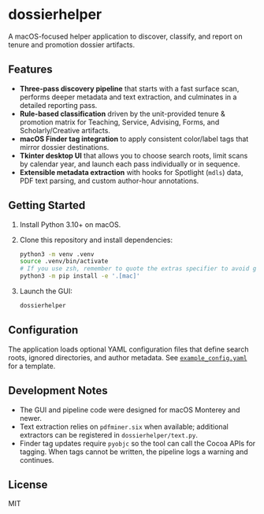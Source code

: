 # dossierhelper

A macOS-focused helper application to discover, classify, and report on tenure and promotion dossier artifacts.

## Features

* **Three-pass discovery pipeline** that starts with a fast surface scan, performs deeper metadata and text extraction, and culminates in a detailed reporting pass.
* **Rule-based classification** driven by the unit-provided tenure & promotion matrix for Teaching, Service, Advising, Forms, and Scholarly/Creative artifacts.
* **macOS Finder tag integration** to apply consistent color/label tags that mirror dossier destinations.
* **Tkinter desktop UI** that allows you to choose search roots, limit scans by calendar year, and launch each pass individually or in sequence.
* **Extensible metadata extraction** with hooks for Spotlight (`mdls`) data, PDF text parsing, and custom author-hour annotations.

## Getting Started

1. Install Python 3.10+ on macOS.
2. Clone this repository and install dependencies:

   ```bash
   python3 -m venv .venv
   source .venv/bin/activate
   # If you use zsh, remember to quote the extras specifier to avoid globbing.
   python3 -m pip install -e '.[mac]'
   ```

3. Launch the GUI:

   ```bash
   dossierhelper
   ```

## Configuration

The application loads optional YAML configuration files that define search roots, ignored directories, and author metadata. See [`example_config.yaml`](example_config.yaml) for a template.

## Development Notes

* The GUI and pipeline code were designed for macOS Monterey and newer.
* Text extraction relies on `pdfminer.six` when available; additional extractors can be registered in `dossierhelper/text.py`.
* Finder tag updates require `pyobjc` so the tool can call the Cocoa APIs for tagging. When tags cannot be written, the pipeline logs a warning and continues.

## License

MIT
